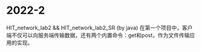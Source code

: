# 2022-2
HIT_network_lab2 &amp;&amp; HIT_network_lab2_SR (by java)
在第一个项目中，客户端不仅可以向服务端传输数据，还有两个内置命令：get和post，作为文件传输应用的实现。

